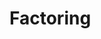 # Factoring   

<script src="https://unpkg.com/@stoplight/elements/web-components.min.js"></script>
<link rel="stylesheet" href="https://unpkg.com/@stoplight/elements/styles.min.css">

<elements-api
  apiDescriptionUrl="Factoring.yaml"
  layout="sidebar"
  router="hash"
  hideTryIt="false"
  hideSchemas="false"
  hideInternal="false"
/>